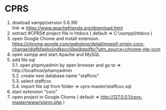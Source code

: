 # CPRS
 1. dowload xampp(version 5.6.39)<br /> 
    link => https://www.apachefriends.org/download.html
 2. extract #CPRS# project file in htdocs ( default => C:\xampp\htdocs )<br />
 3. open Google Chome and install extension <br />
    https://chrome.google.com/webstore/detail/moesif-origin-cors-change/digfbfaphojjndkpccljibejjbppifbc?utm_source=chrome-ntp-icon<br />
 4. open xampp and start Apache and MySQL<br />
 5. add file sql<br />
   5.1. open phpmyadmin by open browser and go to => http://localhost/phpmyadmin<br />
   5.2. create new database name "staffcoc"<br />
   5.3. select staffcoc<br />
   5.4. import file sql from folder => cprs-master/staffcoc.sql<br />
 6. start extension "cors"<br />
 7. open project in Google Chome ( default => http://127.0.0.1/cprs-master/www/signin.php )

